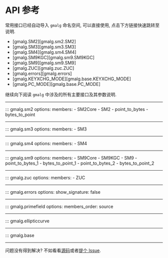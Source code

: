 # API 参考

常用接口已经自动导入 `gmalg` 命名空间, 可以直接使用, 点击下方链接快速跳转至说明.

- [gmalg.SM2][gmalg.sm2.SM2]
- [gmalg.SM3][gmalg.sm3.SM3]
- [gmalg.SM4][gmalg.sm4.SM4]
- [gmalg.SM9KGC][gmalg.sm9.SM9KGC]
- [gmalg.SM9][gmalg.sm9.SM9]
- [gmalg.ZUC][gmalg.zuc.ZUC]
- [gmalg.errors][gmalg.errors]
- [gmalg.KEYXCHG_MODE][gmalg.base.KEYXCHG_MODE]
- [gmalg.PC_MODE][gmalg.base.PC_MODE]

继续向下阅读 `gmalg` 中涉及的所有主要接口及其参数说明.

---

::: gmalg.sm2
    options:
        members:
            - SM2Core
            - SM2
            - point_to_bytes
            - bytes_to_point

---

::: gmalg.sm3
    options:
        members:
            - SM3

---

::: gmalg.sm4
    options:
        members:
            - SM4

---

::: gmalg.sm9
    options:
        members:
            - SM9Core
            - SM9KGC
            - SM9
            - point_to_bytes_1
            - bytes_to_point_1
            - point_to_bytes_2
            - bytes_to_point_2

---

::: gmalg.zuc
    options:
        members:
            - ZUC

---

::: gmalg.errors
    options:
        show_signature: false

---

::: gmalg.primefield
    options:
        members_order: source

---

::: gmalg.ellipticcurve

---

::: gmalg.base

---

问题没有得到解决? 不如看看[源码](https://github.com/ww-rm/gmalg)或者[提个 Issue](https://github.com/ww-rm/gmalg/issues).
